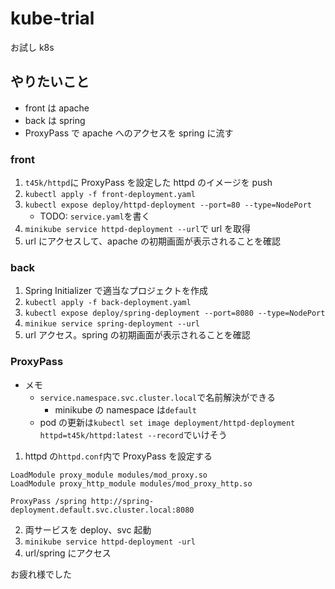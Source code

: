 # kube-trial

お試し k8s

## やりたいこと

- front は apache
- back は spring
- ProxyPass で apache へのアクセスを spring に流す

### front

1. `t45k/httpd`に ProxyPass を設定した httpd のイメージを push
2. `kubectl apply -f front-deployment.yaml`
3. `kubectl expose deploy/httpd-deployment --port=80 --type=NodePort`
   - TODO: `service.yaml`を書く
4. `minikube service httpd-deployment --url`で url を取得
5. url にアクセスして、apache の初期画面が表示されることを確認

### back

1. Spring Initializer で適当なプロジェクトを作成
2. `kubectl apply -f back-deployment.yaml`
3. `kubectl expose deploy/spring-deployment --port=8080 --type=NodePort`
4. `minikue service spring-deployment --url`
5. url アクセス。spring の初期画面が表示されることを確認

### ProxyPass

- メモ
  - `service.namespace.svc.cluster.local`で名前解決ができる
    - minikube の namespace は`default`
  - pod の更新は`kubectl set image deployment/httpd-deployment httpd=t45k/httpd:latest --record`でいけそう

1. httpd の`httpd.conf`内で ProxyPass を設定する

```
LoadModule proxy_module modules/mod_proxy.so
LoadModule proxy_http_module modules/mod_proxy_http.so

ProxyPass /spring http://spring-deployment.default.svc.cluster.local:8080
```

2. 両サービスを deploy、svc 起動
3. `minikube service httpd-deployment -url`
4. url/spring にアクセス

お疲れ様でした
